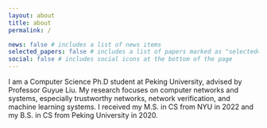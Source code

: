 ```yaml
---
layout: about
title: about
permalink: /

news: false # includes a list of news items
selected_papers: false # includes a list of papers marked as "selected={true}"
social: false # includes social icons at the bottom of the page
---
```


I am a Computer Science Ph.D student at Peking University, advised by Professor Guyue Liu. My research focuses on computer networks and systems, especially trustworthy networks, network verification, and machine learning systems. I received my M.S. in CS from NYU in 2022 and my B.S. in CS from Peking University in 2020.
